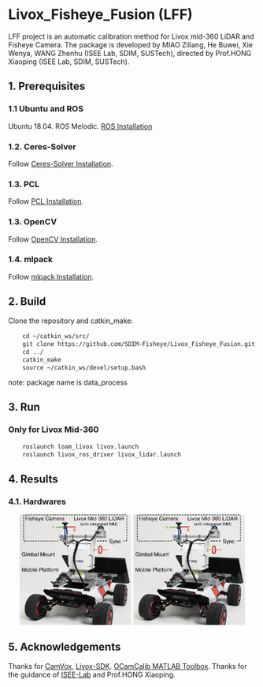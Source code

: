 # Livox_Fisheye_Fusion (LFF)
LFF project is an automatic calibration method for Livox mid-360 LiDAR and Fisheye Camera. The package is developed by MIAO Ziliang, He Buwei, Xie Wenya, WANG Zhenhu (ISEE Lab, SDIM, SUSTech), directed by Prof.HONG Xiaoping (ISEE Lab, SDIM, SUSTech).


## 1. Prerequisites
### 1.1 **Ubuntu** and **ROS**
Ubuntu 18.04.
ROS Melodic. [ROS Installation](http://wiki.ros.org/ROS/Installation)
### 1.2. **Ceres-Solver**
Follow [Ceres-Solver Installation](http://ceres-solver.org/installation.html).
### 1.3. **PCL**
Follow [PCL Installation](http://www.pointclouds.org/downloads/linux.html).
### 1.3. **OpenCV**
Follow [OpenCV Installation](https://opencv.org/).
### 1.4. **mlpack**
Follow [mlpack Installation](https://mlpack.org/).

## 2. Build 
Clone the repository and catkin_make:

```
    cd ~/catkin_ws/src/
    git clone https://github.com/SDIM-Fisheye/Livox_Fisheye_Fusion.git
    cd ../
    catkin_make
    source ~/catkin_ws/devel/setup.bash
```
note: package name is data_process


## 3. Run
### Only for Livox Mid-360

```
    roslaunch loam_livox livox.launch
    roslaunch livox_ros_driver livox_lidar.launch
```

## 4. Results
### 4.1. Hardwares

<div align="center">
    <img src="readme_pics/robot.png" width=45% >
    <img src="readme_pics/robot.png" width=45% >
</div>


## 5. Acknowledgements
Thanks for [CamVox](https://github.com/ISEE-Technology/CamVox), [Livox-SDK](https://github.com/Livox-SDK/livox_camera_lidar_calibration). [OCamCalib MATLAB Toolbox](https://sites.google.com/site/scarabotix/ocamcalib-omnidirectional-camera-calibration-toolbox-for-matlab).
Thanks for the guidance of [ISEE-Lab](https://isee.technology/) and Prof.HONG Xiaoping.
